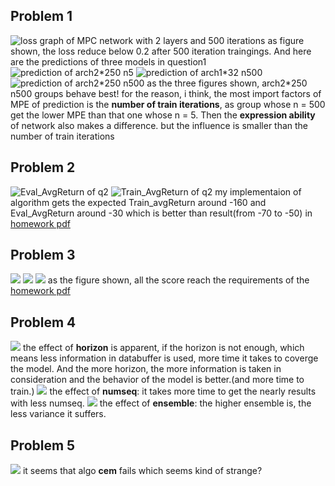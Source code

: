 ## Problem 1
![loss graph of MPC network with 2 layers and 500 iterations](image/q1.png)
as figure shown, the loss reduce below 0.2 after 500 iteration traingings. And here are the predictions of three models in question1
![prediction of arch2*250 n5](image/q1_1.png)
![prediction of arch1*32 n500](image/q1_2.png)
![prediction of arch2*250 n500](image/q1_3.png)
as the three figures shown, arch2*250 n500 groups behave best! for the reason, i think, the most import factors of MPE of prediction is the **number of train iterations**, as group whose n = 500 get the lower MPE than that one whose n = 5. Then the **expression ability** of network also makes a difference. but the influence is smaller than the number of train iterations 

## Problem 2
![Eval_AvgReturn of q2](image/q2_1.png)
![Train_AvgReturn of q2](image/q2_2.png)
my implementaion of algorithm gets the expected Train_avgReturn around -160 and Eval_AvgReturn around -30 which is better than result(from -70 to -50) in [homework pdf](cs285_hw4.pdf)

## Problem 3
![](image/q3_1.png)
![](image/q3_2.png)
![](image/q3_3.png)
as the figure shown, all the score reach the requirements of the [homework pdf](cs285_hw4.pdf) 

## Problem 4
![](image/q4_1.png)
the effect of **horizon** is apparent, if the horizon is not enough, which means less information in databuffer is used, more time it takes to coverge the model. And the more horizon, the more information is taken in consideration and the behavior of the model is better.(and more time to train.)
![](image/q4_2.png)
the effect of **numseq**: it takes more time to get the nearly results with less numseq.
![](image/q4_3.png)
the effect of **ensemble**: the higher ensemble is, the less variance it suffers.

## Problem 5
![](image/q5.png)
it seems that algo **cem** fails which seems kind of strange? 